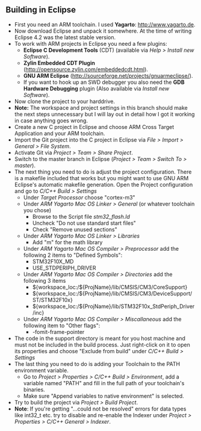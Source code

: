 ## Building in Eclipse ##

* First you need an ARM toolchain. I used **Yagarto**: http://www.yagarto.de.
* Now download Eclipse and unpack it somewhere. At the time of writing Eclipse 4.2 was the latest stable version.
* To work with ARM projects in Eclipse you need a few plugins:
	+ **Eclipse C Development Tools** (CDT) (available via *Help > Install new Software*).
	+ **Zylin Embedded CDT Plugin** (http://opensource.zylin.com/embeddedcdt.html).
	+ **GNU ARM Eclipse** (http://sourceforge.net/projects/gnuarmeclipse/).
	+ If you want to hook up an SWD debugger you also need the **GDB Hardware Debugging** plugin (Also available via *Install new Software*).
* Now clone the project to your harddrive.
* **Note:** The workspace and project settings in this branch should make the next steps unnecessary but I will lay out in detail how I got it working in case anything goes wrong.
* Create a new C project in Eclipse and choose ARM Cross Target Application and your ARM toolchain.
* Import the Git project into the C project in Eclipse via *File > Import > General > File System*.
* Activate Git via *Project > Team > Share Project*.
* Switch to the master branch in Eclipse (*Project > Team > Switch To > master*).
* The next thing you need to do is adjust the project configuration. There is a makefile included that works but you might want to use GNU ARM Eclipse's automatic makefile generation. Open the Project configuration and go to *C/C++ Build > Settings*
	* Under *Target Processor* choose "cortex-m3"
	* Under *ARM Yagarto Mac OS Linker > General* (or whatever toolchain you chose)
		+ Browse to the Script file *stm32_flash.ld*
		+ Uncheck "Do not use standard start files"
		+ Check "Remove unused sections"	
	* Under *ARM Yagarto Mac OS Linker > Libraries*
		+ Add "m" for the math library
	* Under *ARM Yagarto Mac OS Compiler > Preprocessor* add the following 2 items to "Defined Symbols":
		+ STM32F10X_MD
		+ USE_STDPERIPH_DRIVER
	* Under *ARM Yagarto Mac OS Compiler > Directories* add the following 3 items
		+ ${workspace_loc:/${ProjName}/lib/CMSIS/CM3/CoreSupport}
		+ ${workspace_loc:/${ProjName}/lib/CMSIS/CM3/DeviceSupport/ST/STM32F10x}
		+ ${workspace_loc:/${ProjName}/lib/STM32F10x_StdPeriph_Driver/inc}
	* Under *ARM Yagarto Mac OS Compiler > Miscallaneous* add the following item to "Other flags":
		+ -fomit-frame-pointer
* The code in the support directory is meant for you host machine and must not be included in the build process. Just right-click on it to open its properties and choose "Exclude from build" under *C/C++ Build > Settings*
* The last thing you need to do is adding your Toolchain to the PATH environment variable.
	+ Go to *Project > Properties > C/C++ Build > Environment*, add a variable named "PATH" and fill in the full path of your toolchain's binaries.
	+ Make sure "Append variables to native environment" is selected.		   
* Try to build the project via *Project > Build Project*.
* **Note**: If you're getting "...could not be resolved" errors for data types like int32_t etc. try to disable and re-enable the Indexer under *Project > Properties > C/C++ General > Indexer*.
